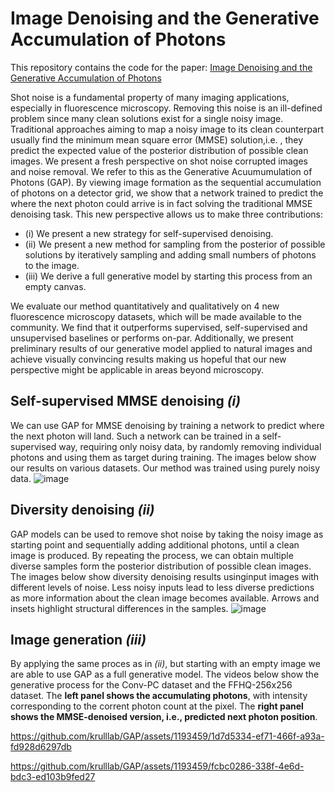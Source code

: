 # Image Denoising and the Generative Accumulation of Photons
This repository contains the code for the paper: [Image Denoising and the Generative Accumulation of Photons](https://arxiv.org/abs/2307.06607)

Shot noise is a fundamental property of many imaging applications, especially in fluorescence microscopy. Removing this noise is an ill-defined problem since many clean solutions exist for a single noisy image. Traditional approaches aiming to map a noisy image to its clean counterpart usually find the minimum mean square error (MMSE) solution,i.e. , they predict the expected value of the posterior distribution of possible clean images. We present a fresh perspective on shot noise corrupted images and noise removal.
We refer to this as the Generative Acuumumulation of Photons (GAP).
By viewing image formation as the sequential accumulation of photons on a detector grid, we show that a network trained to predict the where the next photon could arrive is in fact solving the traditional MMSE denoising task. This new perspective allows us to make three contributions:
* (i) We present a new strategy for self-supervised denoising.
* (ii) We present a new method for sampling from the posterior of possible solutions by iteratively sampling and adding small numbers of photons to the image.
* (iii) We derive a full generative model by starting this process from an empty canvas.

We evaluate our method quantitatively and qualitatively on 4 new fluorescence microscopy datasets, which will be made available to the community. We find that it outperforms supervised, self-supervised and unsupervised baselines or performs on-par. Additionally, we present preliminary results of our generative model applied to natural images and achieve visually convincing results making us hopeful that our new perspective might be applicable in areas beyond microscopy.

## Self-supervised MMSE denoising *(i)*
We can use GAP for MMSE denoising by training a network to predict where the next photon will land.
Such a network can be trained in a self-supervised way, requiring only noisy data, by randomly removing individual photons and using them as target during training.
The images below show our results on various datasets. Our method was trained using purely noisy data.
![image](https://github.com/krulllab/GAP/assets/1193459/e87abde8-8e74-469b-a43c-68652f2be0ae)

## Diversity denoising *(ii)*
GAP models can be used to remove shot noise by taking the noisy image as starting point and sequentially adding additional photons, until a clean image is produced.
By repeating the process, we can obtain multiple diverse samples form the posterior distribution of possible clean images.
The images below show diversity denoising results usinginput images with different levels of noise.
Less noisy inputs lead to less diverse predictions as more information about the clean image becomes available.
Arrows and insets highlight structural differences in the samples.
![image](https://github.com/krulllab/GAP/assets/1193459/c4898439-afc6-46ea-affe-a0aa402ce14f)

## Image generation *(iii)*
By applying the same proces as in *(ii)*, but starting with an empty image we are able to use GAP as a full generative model.
The videos below show the generative process for the Conv-PC dataset and the FFHQ-256x256 dataset.
The **left panel shows the accumulating photons**, with intensity corresponding to the corrent photon count at the pixel.
The **right panel shows the MMSE-denoised version, i.e., predicted next photon position**.

https://github.com/krulllab/GAP/assets/1193459/1d7d5334-ef71-466f-a93a-fd928d6297db

https://github.com/krulllab/GAP/assets/1193459/fcbc0286-338f-4e6d-bdc3-ed103b9fed27
